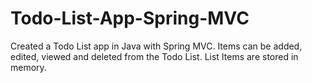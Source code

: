 # Todo-List-App-Spring-MVC
Created a Todo List app in Java with Spring MVC. 
Items can be added, edited, viewed and deleted from the Todo List. List Items are stored in memory.
